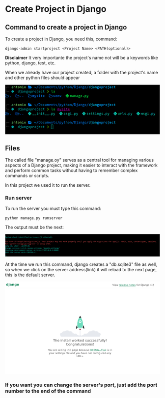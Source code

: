 # Create Project in Django

## Command to create a project in Django

To create a project in Django, you need this, command:

    django-admin startproject <Project Name> <PATH(optional)>

**Disclaimer**
It very importante the project's name not will be a keywords like python, django, test, etc.

When we already have our project created, a folder with the project's name and other python files should appear

![files](./img/2023-07-31_15-10.png)

## Files

The called file "manage.oy" serves as a central tool for managing various aspects of a Django project, making
it easier to interact with the framework and perform common tasks without having to remember complex commands or scripts.

In this project we used it to run the server.

### Run server

To run the server you must type this command:

    python manage.py runserver

The output must be the next:

![output_Manage](./img/outputManage.png)

At the time we run this command, django creates a "db.sqlite3" file as well, so when we click on the server address(link)
it will reload to the next page, this is the default server.

![server_Default](./img/serverDefault.png)

### If you want you can change the server's port, just add the port number to the end of the command
